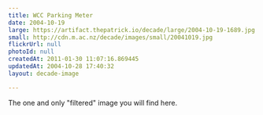 ```yaml
---
title: WCC Parking Meter
date: 2004-10-19
large: https://artifact.thepatrick.io/decade/large/2004-10-19-1689.jpg
small: http://cdn.m.ac.nz/decade/images/small/20041019.jpg
flickrUrl: null
photoId: null
createdAt: 2011-01-30 11:07:16.869445
updatedAt: 2004-10-28 17:40:32
layout: decade-image

---
```

The one and only "filtered" image you will find here. 
